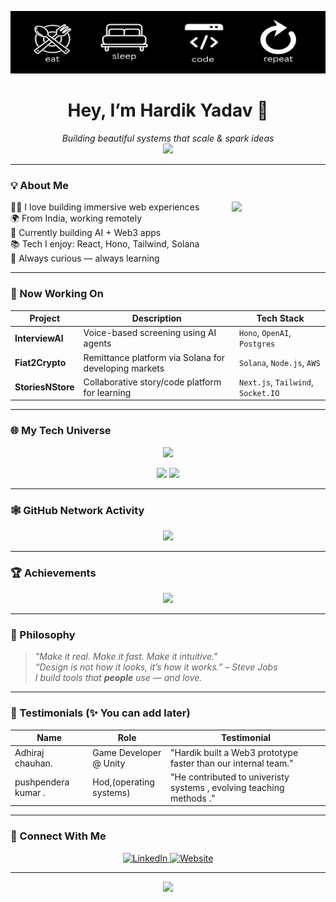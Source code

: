 <!-- Hero Banner -->
<p align="center">
  <img src="./hello world (1) (1).png" alt="hero" style="width: 100%; height: auto; max-height: 100px;" />
</p>

<!-- Avatar + Intro Card -->
<div align="center">
  <h1>Hey, I’m <b>Hardik Yadav</b> 👋</h1>
  <i>Building beautiful systems that scale & spark ideas</i><br/>
  <img src="https://readme-typing-svg.demolab.com?font=Fira+Code&pause=1000&center=true&vCenter=true&width=435&lines=Full-stack+Engineer;Web3+Dev+%26+System+Designer;Open+to+Collab+and+Ideas" />
</div>

---

<!-- Cards Section: About Me -->
### 💡 About Me
<div align="left">

<img src="https://media4.giphy.com/media/v1.Y2lkPTc5MGI3NjExZmRybmNlNWp0MmJqeW04NWg0eDBldTBwa2d1cjU1dWV6bGtpeGJraSZlcD12MV9pbnRlcm5hbF9naWZfYnlfaWQmY3Q9Zw/MT5UUV1d4CXE2A37Dg/giphy.gif" width="150px" align="right" />

🧑‍💻 I love building immersive web experiences  
🌍 From India, working remotely  
🔭 Currently building AI + Web3 apps  
📚 Tech I enjoy: React, Hono, Tailwind, Solana  
🧠 Always curious — always learning

</div>

---

<!-- Cards Section: What I'm Doing Now -->
### 🚀 Now Working On

| Project        | Description                                                            | Tech Stack                   |
|----------------|------------------------------------------------------------------------|------------------------------|
| **InterviewAI** | Voice-based screening using AI agents                                 | `Hono`, `OpenAI`, `Postgres` |
| **Fiat2Crypto** | Remittance platform via Solana for developing markets                  | `Solana`, `Node.js`, `AWS`   |
| **StoriesNStore** | Collaborative story/code platform for learning                       | `Next.js`, `Tailwind`, `Socket.IO` |

---

<!-- Floating Section -->
### 🌐 My Tech Universe

<p align="center">
  <img src="https://skillicons.dev/icons?i=react,ts,js,nodejs,nextjs,tailwind,solidity,vercel,prisma,postgres,docker,aws" />
</p>

<p align="center">
  <img src="https://github-readme-stats.vercel.app/api?username=hardik118&show_icons=true&theme=radical&hide_border=true" />
  <img src="https://github-readme-stats.vercel.app/api/top-langs/?username=hardik118&layout=compact&theme=radical&hide_border=true" />
</p>

---

<!-- Activity Graph -->
### 🕸️ GitHub Network Activity

<p align="center">
  <img src="https://github-readme-activity-graph.vercel.app/graph?username=hardik118&theme=react-dark&hide_border=true&area=true" />
</p>

---

<!-- GitHub Trophies -->
### 🏆 Achievements

<p align="center">
  <img src="https://github-profile-trophy.vercel.app/?username=hardik118&theme=darkhub&no-frame=true&row=2&column=4" />
</p>

---


<!-- 📦 Additional Sections as Cards -->
### 🧠 Philosophy

> _"Make it real. Make it fast. Make it intuitive."_  
> _“Design is not how it looks, it’s how it works.” – Steve Jobs_  
> _I build tools that **people** use — and love._

---

### 🔁 Testimonials (✨ You can add later)

| Name | Role | Testimonial |
|------|------|-------------|
| Adhiraj chauhan. | Game Developer @ Unity | "Hardik built a Web3 prototype faster than our internal team." |
| pushpendera kumar . | Hod,(operating systems) | "He contributed  to univeristy systems , evolving teaching methods ." |

---

<!-- 📭 Contact -->
### 🤝 Connect With Me

<p align="center">
  <a href="https://linkedin.com/in/hardik-y">
    <img src="https://img.shields.io/badge/LinkedIn-000?style=for-the-badge&logo=linkedin&logoColor=white" alt="LinkedIn" />
  </a>
  <a href="https://hardikyadav.me">
    <img src="https://img.shields.io/badge/Website-000?style=for-the-badge&logo=google-chrome&logoColor=white" alt="Website" />
  </a>
</p>

---


<!-- Footer Quote or Easter Egg -->
<p align="center">
  <img src="https://quotes-github-readme.vercel.app/api?type=vertical&theme=dark" />
</p>

